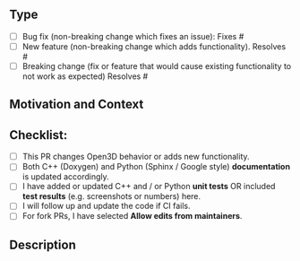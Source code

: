 <!--- Provide a general summary of your changes in the Title above -->

## Type

<!--- Select with 'x' and link to a related issue. What types of changes does your code introduce? -->

-   [ ] Bug fix (non-breaking change which fixes an issue): Fixes #
-   [ ] New feature (non-breaking change which adds functionality). Resolves #
-   [ ] Breaking change (fix or feature that would cause existing functionality to not work as expected) Resolves #

## Motivation and Context

<!--- Why is this change required? What problem does it solve? -->

## Checklist:

<!--- Go over all the following points, and put an `x` in all the boxes that
apply.  If you're unsure about any of these, don't hesitate to ask. We're here
to help! -->

-   [ ] This PR changes Open3D behavior or adds new functionality.
- [ ] Both C++ (Doxygen) and Python (Sphinx / Google style) **documentation** is
    updated accordingly.
- [ ] I have added or updated C++ and / or Python **unit tests** OR included **test
    results** (e.g. screenshots or numbers) here.
- [ ] I will follow up and update the code if CI fails.
    <!-- In case I am unavailable later -->
-   [ ] For fork PRs, I have selected **Allow edits from maintainers**.

## Description

<!--- Describe your changes, with test results and screenshots as appropriate. Move unrelated changes, if any, to a separate PR. -->
